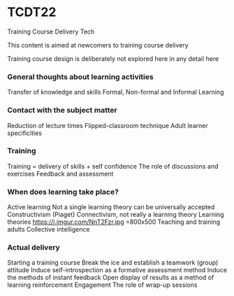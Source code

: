 # TCDT22
Training Course Delivery Tech

This content is aimed at newcomers to training course delivery

Training course design is deliberately not explored here in any detail here

### General thoughts about learning activities
Transfer of knowledge and skills
Formal, Non-formal and Informal Learning

### Contact with the subject matter
Reduction of lecture times
Flipped-classroom technique
Adult learner specificities

### Training
Training = delivery of skills + self confidence
The role of discussions and exercises
Feedback and assessment

### When does learning take place?
Active learning
Not a single learning theory can be universally accepted
Constructivism (Piaget)
Connectivism, not really a learning theory
     Learning theories  https://i.imgur.com/NnT2Fzr.jpg =800x500
Teaching and training adults
Collective intelligence

### Actual delivery
Starting a training course
Break the ice and establish a teamwork (group) attitude
Induce self-introspection as a formative assessment method
Induce the methods of instant feedback
Open display of results as a method of learning reinforcement
Engagement
The role of wrap-up sessions
